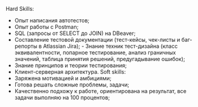 Hard Skills:
- Опыт написания автотестов;
- Опыт работы с Postman;
- SQL (запросы от SELECT до JOIN) на DBeaver;
- Составление тестовой документации (тест-кейсы, чек-листы и баг-репорты в Atlassian Jira); - Знание техник тест-дизайна (класс эквивалентности, попарное тестирование, анализ граничных значений, таблица принятия решений, предугадывание ошибок);
- Знание принципов и теории тестирования;
- Клиент-серверная архитектура.
Soft skills:
- Заряжена мотивацией и амбициями;
- Готова решать сложные проблемы, задачи;
- Качественно подхожу к работе, ориентирована на результат, все задачи выполняю на 100 процентов;

